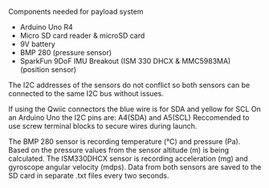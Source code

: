 Components needed for payload system
- Arduino Uno R4
- Micro SD card reader & microSD card
- 9V battery
- BMP 280 (pressure sensor)
- SparkFun 9DoF IMU Breakout (ISM 330 DHCX & MMC5983MA)	(position sensor)

The I2C addresses of the sensors do not conflict so both sensors can be connected to the same I2C bus without issues.


If using the Qwiic connectors the blue wire is for SDA and yellow for SCL
On an Arduino Uno the I2C pins are: A4(SDA) and A5(SCL)
Reccomended to use screw terminal blocks to secure wires during launch.


The BMP 280 sensor is recording temperature (°C) and pressure (Pa). Based on the pressure values from the sensor altitude (m) is being calculated. The ISM330DHCX sensor is recording acceleration (mg) and gyroscope angular velocity (mdps). Data from both sensors are saved to the SD card in separate .txt files every two seconds.







